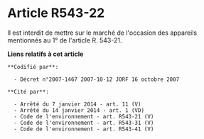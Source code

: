 # Article R543-22

Il est interdit de mettre sur le marché de l'occasion des appareils mentionnés au 1° de l'article R. 543-21.

**Liens relatifs à cet article**

	**Codifié par**:

	  - Décret n°2007-1467 2007-10-12 JORF 16 octobre 2007

	**Cité par**:

	  - Arrêté du 7 janvier 2014 - art. 11 (V)
	  - Arrêté du 14 janvier 2014 - art. 1 (VD)
	  - Code de l'environnement - art. R543-21 (V)
	  - Code de l'environnement - art. R543-31 (V)
	  - Code de l'environnement - art. R543-41 (V)
